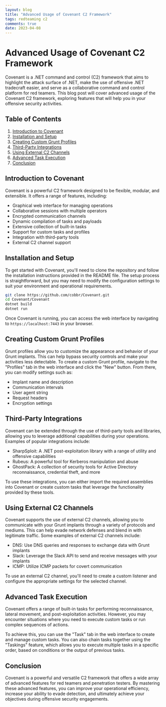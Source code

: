 ```yaml
---
layout: blog
title: "Advanced Usage of Covenant C2 Framework"
tags: redteaming c2
comments: true
date: 2023-04-08
---
```


# Advanced Usage of Covenant C2 Framework

Covenant is a .NET command and control (C2) framework that aims to highlight the attack surface of .NET, make the use of offensive .NET tradecraft easier, and serve as a collaborative command and control platform for red teamers. This blog post will cover advanced usage of the Covenant C2 framework, exploring features that will help you in your offensive security activities.

## Table of Contents
1. [Introduction to Covenant](#introduction-to-covenant)
2. [Installation and Setup](#installation-and-setup)
3. [Creating Custom Grunt Profiles](#creating-custom-grunt-profiles)
4. [Third-Party Integrations](#third-party-integrations)
5. [Using External C2 Channels](#using-external-c2-channels)
6. [Advanced Task Execution](#advanced-task-execution)
7. [Conclusion](#conclusion)

## Introduction to Covenant

Covenant is a powerful C2 framework designed to be flexible, modular, and extensible. It offers a range of features, including:

- Graphical web interface for managing operations
- Collaborative sessions with multiple operators
- Encrypted communication channels
- Dynamic compilation of tasks and payloads
- Extensive collection of built-in tasks
- Support for custom tasks and profiles
- Integration with third-party tools
- External C2 channel support

## Installation and Setup

To get started with Covenant, you'll need to clone the repository and follow the installation instructions provided in the README file. The setup process is straightforward, but you may need to modify the configuration settings to suit your environment and operational requirements.

```bash
git clone https://github.com/cobbr/Covenant.git
cd Covenant/Covenant
dotnet build
dotnet run
```

Once Covenant is running, you can access the web interface by navigating to `https://localhost:7443` in your browser.

## Creating Custom Grunt Profiles

Grunt profiles allow you to customize the appearance and behavior of your Grunt implants. This can help bypass security controls and make your activities less detectable. To create a custom Grunt profile, navigate to the "Profiles" tab in the web interface and click the "New" button. From there, you can modify settings such as:

- Implant name and description
- Communication intervals
- User agent string
- Request headers
- Encryption settings

## Third-Party Integrations

Covenant can be extended through the use of third-party tools and libraries, allowing you to leverage additional capabilities during your operations. Examples of popular integrations include:

- SharpSploit: A .NET post-exploitation library with a range of utility and offensive capabilities
- Rubeus: A powerful tool for Kerberos manipulation and abuse
- GhostPack: A collection of security tools for Active Directory reconnaissance, credential theft, and more

To use these integrations, you can either import the required assemblies into Covenant or create custom tasks that leverage the functionality provided by these tools.

## Using External C2 Channels

Covenant supports the use of external C2 channels, allowing you to communicate with your Grunt implants through a variety of protocols and mediums. This can help evade network defenses and blend in with legitimate traffic. Some examples of external C2 channels include:

- DNS: Use DNS queries and responses to exchange data with Grunt implants
- Slack: Leverage the Slack API to send and receive messages with your implants
- ICMP: Utilize ICMP packets for covert communication

To use an external C2 channel, you'll need to create a custom listener and configure the appropriate settings for the selected channel.

## Advanced Task Execution

Covenant offers a range of built-in tasks for performing reconnaissance, lateral movement, and post-exploitation activities. However, you may encounter situations where you need to execute custom tasks or run complex sequences of actions.

To achieve this, you can use the "Task" tab in the web interface to create and manage custom tasks. You can also chain tasks together using the "Taskings" feature, which allows you to execute multiple tasks in a specific order, based on conditions or the output of previous tasks.

## Conclusion

Covenant is a powerful and versatile C2 framework that offers a wide array of advanced features for red teamers and penetration testers. By mastering these advanced features, you can improve your operational efficiency, increase your ability to evade detection, and ultimately achieve your objectives during offensive security engagements.
